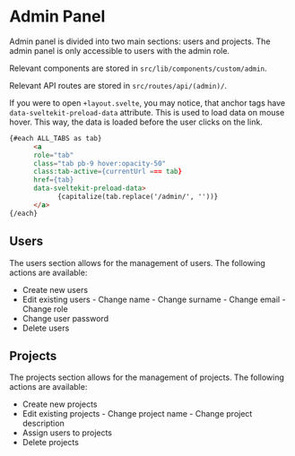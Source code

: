 # Admin Panel

Admin panel is divided into two main sections: users and projects. The admin panel is only accessible to users with the admin role.

Relevant components are stored in `src/lib/components/custom/admin`.

Relevant API routes are stored in `src/routes/api/(admin)/`.

If you were to open `+layout.svelte`, you may notice, that anchor tags have `data-sveltekit-preload-data` attribute. This is used to load data on mouse hover. This way, the data is loaded before the user clicks on the link.

```html hl_lines="7"
{#each ALL_TABS as tab}
      <a
      role="tab"
      class="tab pb-9 hover:opacity-50"
      class:tab-active={currentUrl === tab}
      href={tab}
      data-sveltekit-preload-data>
            {capitalize(tab.replace('/admin/', ''))}
      </a>
{/each}
```

## Users

The users section allows for the management of users. The following actions are available:

- Create new users
- Edit existing users
      - Change name
      - Change surname
      - Change email
      - Change role
- Change user password
- Delete users

## Projects

The projects section allows for the management of projects. The following actions are available:

- Create new projects
- Edit existing projects
      - Change project name
      - Change project description
- Assign users to projects
- Delete projects
